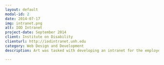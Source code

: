 ```yaml
---
layout: default
modal-id: 2
date: 2014-07-17
img: intranet.png
alt: IOD Intranet
project-date: September 2014
client: Institute on Disability
clienturl: http://iodintranet.unh.edu
category: Web Design and Development
description: Art was tasked with developing an intranet for the employees of the Institute on Disability. The IODIntranet is used by employees every day to exchange messages, post news and events, share documents, and collaborate. This site was developed in Drupal, and utilizes several technologies in integrate with the University of New Hampshire to provide Secure Sign-On, Automatic Account Creation, AD Integration, and APACHE SOLR search. Unfortunately, if you're not a staff member of the IOD, you can't see how truly awesome it is!

---
```

